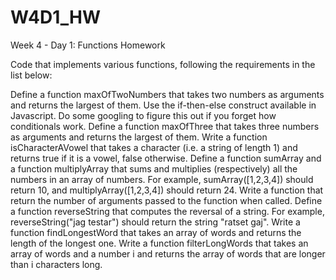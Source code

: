 # W4D1_HW
Week 4 - Day 1: Functions Homework

Code that implements various functions, following the requirements in the list below:

Define a function maxOfTwoNumbers that takes two numbers as arguments and returns the largest of them. Use the if-then-else construct available in Javascript. Do some googling to figure this out if you forget how conditionals work.
Define a function maxOfThree that takes three numbers as arguments and returns the largest of them.
Write a function isCharacterAVowel that takes a character (i.e. a string of length 1) and returns true if it is a vowel, false otherwise.
Define a function sumArray and a function multiplyArray that sums and multiplies (respectively) all the numbers in an array of numbers. For example, sumArray([1,2,3,4]) should return 10, and multiplyArray([1,2,3,4]) should return 24.
Write a function that return the number of arguments passed to the function when called.
Define a function reverseString that computes the reversal of a string. For example, reverseString("jag testar") should return the string "ratset gaj".
Write a function findLongestWord that takes an array of words and returns the length of the longest one.
Write a function filterLongWords that takes an array of words and a number i and returns the array of words that are longer than i characters long.
